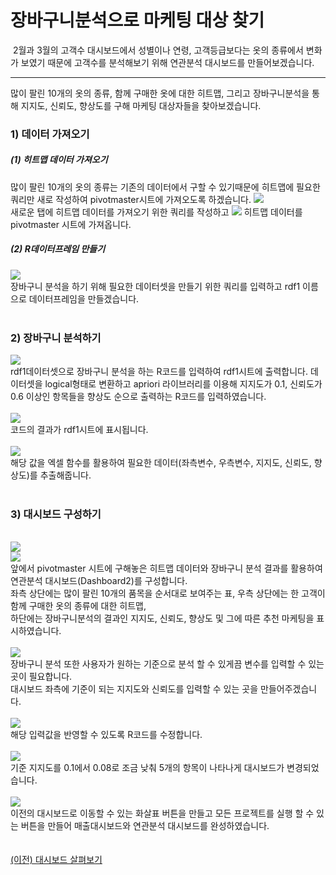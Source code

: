 
# 장바구니분석으로 마케팅 대상 찾기


&nbsp;2월과 3월의 고객수 대시보드에서 성별이나 연령, 고객등급보다는 옷의 종류에서 변화가 보였기 때문에 고객수를 분석해보기 위해 연관분석 대시보드를 만들어보겠습니다.

---

많이 팔린 10개의 옷의 종류, 함께 구매한 옷에 대한 히트맵, 그리고 장바구니분석을 통해 지지도, 신뢰도, 향상도를 구해 마케팅 대상자들을 찾아보겠습니다.

<h3>1) 데이터 가져오기</h3>
<h5>(1) 히트맵 데이터 가져오기</h5>
많이 팔린 10개의 옷의 종류는 기존의 데이터에서 구할 수 있기때문에 히트맵에 필요한 쿼리만 새로 작성하여 pivotmaster시트에 가져오도록 하겠습니다.
<img src="https://user-images.githubusercontent.com/57983744/203888283-5bb30db7-1042-44dc-9cfd-3a8d19a29ee8.png">
<br>
새로운 탭에 히트맵 데이터를 가져오기 위한 쿼리를 작성하고 
<img src="https://user-images.githubusercontent.com/57983744/204177658-85042eee-1240-4d7e-ba58-2652b894a06d.png">
히트맵 데이터를 pivotmaster 시트에 가져옵니다.
<h5>(2) R데이터프레임 만들기</h5>

<img src="https://user-images.githubusercontent.com/57983744/203899615-f044dc69-362a-49da-aab7-6a0c25f6222d.png"><br>
장바구니 분석을 하기 위해 필요한 데이터셋을 만들기 위한 쿼리를 입력하고 rdf1 이름으로 데이터프레임을 만들겠습니다.<br>
<br>
<h3>2) 장바구니 분석하기</h3>
<img src="https://user-images.githubusercontent.com/57983744/203901007-af4e6d0c-4f02-414c-8e36-ab85406c4009.png"><br>
rdf1데이터셋으로 장바구니 분석을 하는 R코드를 입력하여 rdf1시트에 출력합니다.
데이터셋을 logical형태로 변환하고 apriori 라이브러리를 이용해 지지도가 0.1, 신뢰도가 0.6 이상인 항목들을 향상도 순으로 출력하는 R코드를 입력하였습니다.
<br><br>
<img src="https://user-images.githubusercontent.com/57983744/203901118-21eed28b-d401-4bfc-9c29-90c160d1273f.png">
<br>
코드의 결과가 rdf1시트에 표시됩니다.
<br><br>
<img src="https://user-images.githubusercontent.com/57983744/203902177-a23d4365-9ac6-4450-a2b1-42215fb5ab6e.png">
<br>
해당 값을 엑셀 함수를 활용하여 필요한 데이터(좌측변수, 우측변수, 지지도, 신뢰도, 향상도)를 추출해줍니다.
<br><br>
<h3>3) 대시보드 구성하기</h3>
<br>
<img src="https://user-images.githubusercontent.com/57983744/204194602-197f0c54-cfd1-43d9-b02f-2913e12b5a33.png">
<br>
<img src="https://user-images.githubusercontent.com/57983744/203902387-5dcf9efb-7d8b-4ead-89d9-276c148f493c.png">
<br>
앞에서 pivotmaster 시트에 구해놓은 히트맵 데이터와 장바구니 분석 결과를 활용하여 연관분석 대시보드(Dashboard2)를 구성합니다.<br>
좌측 상단에는 많이 팔린 10개의 품목을 순서대로 보여주는 표, 우측 상단에는 한 고객이 함께 구매한 옷의 종류에 대한 히트맵, <br>하단에는 장바구니분석의 결과인 지지도, 신뢰도, 향상도 및 그에 따른 추천 마케팅을 표시하였습니다.
<br><br>
<img src="https://user-images.githubusercontent.com/57983744/203902546-e138bb59-2a1a-4a69-a1fe-e81b29630553.png">
<br>
장바구니 분석 또한 사용자가 원하는 기준으로 분석 할 수 있게끔 변수를 입력할 수 있는 곳이 필요합니다.<br>대시보드 좌측에 기준이 되는 지지도와 신뢰도를 입력할 수 있는 곳을 만들어주겠습니다. 
<br><br>
<img src="https://user-images.githubusercontent.com/57983744/203910470-27657c68-5f8e-482c-a810-cdbfe3ae0e37.png">
<br>
해당 입력값을 반영할 수 있도록 R코드를 수정합니다.<br><br>
<img src="https://user-images.githubusercontent.com/57983744/203902615-f900dedc-6060-4051-b8da-4d9226e2fcff.png">
<br>
기준 지지도를 0.1에서 0.08로 조금 낮춰 5개의 항목이 나타나게 대시보드가 변경되었습니다.
<br><br>
<img src="https://user-images.githubusercontent.com/57983744/203902734-f9c2cb35-3209-4acc-b3fa-63d43c619fcd.png">
<br>
이전의 대시보드로 이동할 수 있는 화살표 버튼을 만들고 모든 프로젝트를 실행 할 수 있는 버튼을 만들어 매출대시보드와 연관분석 대시보드를 완성하였습니다.
<br><br><br>
<a href="/XLIG/2.사용자매뉴얼/3.데이터 분석 해보기/2.대시보드 살펴보기/">(이전) 대시보드 살펴보기</a>